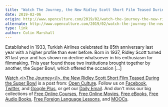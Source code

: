 ```yaml
---
title: "Watch The Journey, the New Ridley Scott Short Film Teased During the Super Bowl"
date: 2019-02-06
origin: http://www.openculture.com/2019/02/watch-the-journey-the-new-ridley-scott-short-film-teased-during-the-super-bowl.html
alternate: http://www.openculture.com/2019/02/watch-the-journey-the-new-ridley-scott-short-film-teased-during-the-super-bowl.html
type: link
author: Colin Marshall
---
```


Established in 1933, Turkish Airlines celebrated its 85th anniversary last year with a higher profile than ever before. Born in 1937, Ridley Scott turned 81 last year and has shown no decline whatsoever in his enthusiasm for filmmaking. This year found those two institutions brought together by another, the Super Bowl, which offered the occasion […]

[Watch \<i\>The Journey\</i\>, the New Ridley Scott Short Film Teased During the Super Bowl](http://www.openculture.com/2019/02/watch-the-journey-the-new-ridley-scott-short-film-teased-during-the-super-bowl.html) is a post from: [Open Culture](http://www.openculture.com). Follow us on [Facebook](https://www.facebook.com/openculture), [Twitter](https://twitter.com/#!/openculture), and [Google Plus](https://plus.google.com/108579751001953501160/posts), or get our [Daily Email](http://www.openculture.com/dailyemail). And don't miss our big collections of [Free Online Courses](http://www.openculture.com/freeonlinecourses), [Free Online Movies](http://www.openculture.com/freemoviesonline), [Free eBooks](http://www.openculture.com/free_ebooks),&nbsp;[Free Audio Books](http://www.openculture.com/freeaudiobooks), [Free Foreign Language Lessons](http://www.openculture.com/freelanguagelessons), and [MOOCs](http://www.openculture.com/free_certificate_courses).

